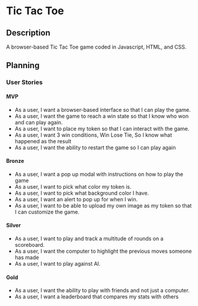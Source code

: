 # Tic Tac Toe

## Description

A browser-based Tic Tac Toe game coded in Javascript, HTML, and CSS.

## Planning

### User Stories

#### MVP

- As a user, I want a browser-based interface so that I can play the game.
- As a user, I want the game to reach a win state so that I know who won and can play again.
- As a user, I want to place my token so that I can interact with the game.
- As a user, I want 3 win conditions, Win Lose Tie, So I know what happened as the result
- As a user, I want the ability to restart the game so I can play again

#### Bronze

- As a user, I want a pop up modal with instructions on how to play the game
- As a user, I want to pick what color my token is.
- As a user, I want to pick what background color I have.
- As a user, I want an alert to pop up for when I win.
- As a user, I want to be able to upload my own image as my token so that I can customize the game.

#### Silver

- As a user, I want to play and track a multitude of rounds on a scoreboard.
- As a user, I want the computer to highlight the previous moves someone has made
- As a user, I want to play against AI.

#### Gold

- As a user, I want the ability to play with friends and not just a computer.
- As a user, I want a leaderboard that compares my stats with others
